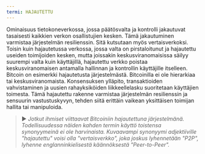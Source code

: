 ```yaml
---
termi: HAJAUTETTU
---
```


Ominaisuus tietokoneverkossa, jossa päätösvalta ja kontrolli jakautuvat tasaisesti kaikkien verkon osallistujien kesken. Tämä jakautuminen varmistaa järjestelmän resilienssin. Sitä kutsutaan myös vertaisverkoksi. Toisin kuin hajautetussa verkossa, jossa valta on pirstaloitunut ja hajautettu useiden toimijoiden kesken, mutta joissakin keskusviranomaisissa säilyy suurempi valta kuin käyttäjillä, hajautettu verkko poistaa keskusviranomaisen antamalla hallinnan ja kontrollin käyttäjille itselleen. Bitcoin on esimerkki hajautetusta järjestelmästä. Bitcoinilla ei ole hierarkiaa tai keskusviranomaista. Konsensuksen ylläpito, transaktioiden vahvistaminen ja uusien rahayksiköiden liikkeellelasku suoritetaan käyttäjien toimesta. Tämä hajautettu rakenne varmistaa järjestelmän resilienssin ja sensuurin vastustuskyvyn, tehden siitä erittäin vaikean yksittäisen toimijan hallita tai manipuloida.

> ► *Jotkut ihmiset viittaavat Bitcoiniin hajautettuna järjestelmänä. Todellisuudessa näiden kahden termin käyttö toistensa synonyymeinä ei ole harvinaista. Kuvaavampi synonyymi adjektiiville "hajautettu" voisi olla "vertaisverkko", joka joskus lyhennetään "P2P", lyhenne englanninkielisestä käännöksestä "Peer-to-Peer".*